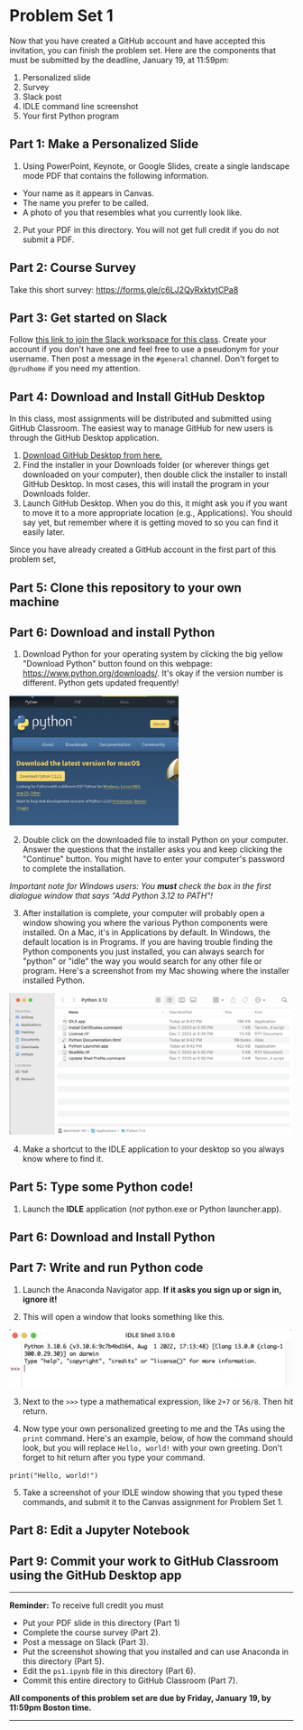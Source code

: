  # Problem Set 1

Now that you have created a GitHub account and have accepted this invitation, you can finish the problem set. Here are the components that must be submitted by the deadline, January 19, at 11:59pm:

1. Personalized slide
2. Survey
3. Slack post
4. IDLE command line screenshot
5. Your first Python program

## Part 1: Make a Personalized Slide
1. Using PowerPoint, Keynote, or Google Slides, create a single landscape mode PDF that contains the following information.

* Your name as it appears in Canvas.
* The name you prefer to be called.
* A photo of you that resembles what you currently look like.

2. Put your PDF in this directory. You will not get full credit if you do not submit a PDF.

## Part 2: Course Survey
Take this short survey: https://forms.gle/c6LJ2QyRxktytCPa8

## Part 3: Get started on Slack
Follow [this link to join the Slack workspace for this class](https://join.slack.com/t/csci1090s24/shared_invite/zt-2anzsi28g-kcsiPnm04dhh4q7sAsuGhw). Create your account if you don't have one and feel free to use a pseudonym for your username. Then post a message in the `#general` channel. Don't forget to `@prudhome` if you need my attention.

## Part 4: Download and Install GitHub Desktop
In this class, most assignments will be distributed and submitted using GitHub Classroom. The easiest way to manage GitHub for new users is through the GitHub Desktop application.

1. [Download GitHub Desktop from here.](https://desktop.github.com)
2. Find the installer in your Downloads folder (or wherever things get downloaded on your computer), then double click the installer to install GitHub Desktop. In most cases, this will install the program in your Downloads folder.
3. Launch GitHub Desktop. When you do this, it might ask you if you want to move it to a more appropriate location (e.g., Applications). You should say yet, but remember where it is getting moved to so you can find it easily later.

Since you have already created a GitHub account in the first part of this problem set, 

## Part 5: Clone this repository to your own machine


## Part 6: Download and install Python

1. Download Python for your operating system by clicking the big yellow "Download Python" button found on this webpage: https://www.python.org/downloads/. It's okay if the version number is different. Python gets updated frequently!

<img src="img/download.png" width="300">

2. Double click on the downloaded file to install Python on your computer. Answer the questions that the installer asks you and keep clicking the "Continue" button. You might have to enter your computer's password to complete the installation.

*Important note for Windows users: You **must** check the box in the first dialogue window that says "Add Python 3.12 to PATH"!*

3. After installation is complete, your computer will probably open a window showing you where the various Python components were installed. On a Mac, it's in Applications by default. In Windows, the default location is in Programs. If you are having trouble finding the Python components you just installed, you can always search for "python" or "idle" the way you would search for any other file or program. Here's a screenshot from my Mac showing where the installer installed Python. 

<img src="img/maclocation.png" width="500">

4. Make a shortcut to the IDLE application to your desktop so you always know where to find it.


## Part 5: Type some Python code!

1. Launch the **IDLE** application (*not* python.exe or Python launcher.app).
## Part 6: Download and Install Python



## Part 7: Write and run Python code

1. Launch the Anaconda Navigator app. **If it asks you sign up or sign in, ignore it!**

2. This will open a window that looks something like this.

<img src="img/idlepicture.png" width="500">
 
3. Next to the ``>>>`` type a mathematical expression, like ``2+7`` or ``56/8``. Then hit return.

4. Now type your own personalized greeting to me and the TAs using the ``print`` command. Here's an example, below, of how the command should look, but you will replace ``Hello, world!`` with your own greeting. Don't forget to hit return after you type your command.

```print("Hello, world!")```

5. Take a screenshot of your IDLE window showing that you typed these commands, and submit it to the Canvas assignment for Problem Set 1.

## Part 8: Edit a Jupyter Notebook


## Part 9: Commit your work to GitHub Classroom using the GitHub Desktop app
---

**Reminder:** To receive full credit you must

* Put your PDF slide in this directory (Part 1)
* Complete the course survey (Part 2).
* Post a message on Slack (Part 3).
* Put the screenshot showing that you installed and can use Anaconda in this directory (Part 5).
* Edit the `ps1.ipynb` file in this directory (Part 6).
* Commit this entire directory to GitHub Classroom (Part 7).

**All components of this problem set are due by Friday, January 19, by 11:59pm Boston time.**

---



